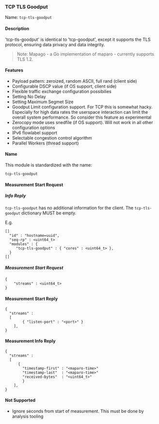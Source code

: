 
### TCP TLS Goodput

Name: `tcp-tls-goodput`

#### Description

'tcp-tls-goodput' is identical to 'tcp-goodput', except it supports the TLS protocol, ensuring data privacy and data integrity.

> Note: Mapago - a Go implementation of maparo - currently supports TLS 1.2.

#### Features

- Payload pattern: zeroized, random ASCII, full rand (client side)
- Configurable DSCP value (if OS support, client side)
- Flexible traffic exchange configuration possibilies
- Setting No Delay
- Setting Maximum Segmet Size
- Goodput Limit configuration support. For TCP this is somewhat
  hacky. Especially for high data rates the userspace interaction can
  limit the overall system performance. So consider this feature as
  experimental
- Zerocopy mode uses snedfile (if OS support). Will not work in all
  other configuration options
- IPv6 flowlabel support
- Selectable congestion control algorithm
- Parallel Workers (thread support)

#### Name

This module is standardized with the name:

```
tcp-tls-goodput
```

#### Measurement Start Request

##### Info Reply

`tcp-tls-goodput` has no additional information for the client. The `tcp-tls-goodput`
dictionary MUST be empty.

E.g.

```
[]
  "id" : "hostname=uuid",
  "seq-rp" : <uint64_t>
  "modules" : {
     "tcp-tls-goodput" : { "cores" : <uint64_t> },
  }
[]
```

##### Measurement Start Request

```
{
	"streams" : <uint64_t>
}
```

#### Measurement Start Reply

```
{
  "streams" :
  [
		{ "listen-port" : "<port>" }
	],
}
```


#### Measurement Info Reply

```
{
  "streams" :
  [
	  {
		"timestamp-first" : "<maparo-time>"
		"timestamp-last"  : "<maparo-time>"
		"received-bytes"  : "<uint64_t>"
		}
	],
}
```

#### Not Supported

- Ignore <n> seconds from start of measurement. This must be done by analysis
	tooling
